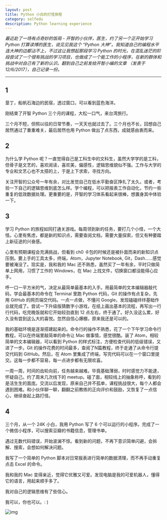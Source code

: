 ```yaml
---
layout: post
title: Python 小白的打怪旅程
category: selfedu
description: Python learning experience
---
```


*最近赴了一场有点奇妙的饭局 - 开智的小伙伴，医生，约了另一个正开始学习 Python 打算读博的医生，说见见我这个 “Python 大神”。我知道自己的编程水平连大神的边都沾不上，不过这让我想起那段学习 Python 的时光，在混乱迷茫的阶段尝试了一个很有挑战的学习项目，也做成了一个能工作的小程序，在新的群体和挑战中对自己有了新的认识。翻到自己之前发给开智小编的文章 （发表于 12/6/2017），自己记录一份。*

----

## 1

垦丁，船帆石海边的民宿，透过窗口，可以看到蓝色海洋。

刚结束了开智 Python 三个月的课程，大松一口气，来台湾旅行。

三个月不短，但照以往的日常节奏，一天天也就过去了。三个月也不长，回想自己居然通过了重重难关，最后居然也用 Python 做出了点东西，成就感由衷而来。

## 2

为什么学 Python 呢？一直觉得自己是工科生中的文科生，虽然大学学的是工科，但骨子是文艺的，喜欢阅读，喜欢美，偏感性，逻辑思维貌似不强。工作与大学的专业和文艺心也不太搭的上，于是上下求索，寻找方向。

关注开智的公众号一年有余，对比发觉自己在低水平勤奋区挣扎了太久。或者，考验一下自己的逻辑思维到底怎么样。学个编程，可以把报表工作自动化，节约一些重复的低效数据处理。更重要的是，开智的学习体系看起来很棒，想置身其中体验一下。

## 3

学习 Python 的旅程如同打通关游戏。每周领到新的任务，要打几个小怪，一个大怪。心里有焦虑，都是新的知识点，需要查阅文档，需要大量探索，但又有种要踏上新征途的兴奋感。

心里有预期课程会充满挑战，但看到 ch0 卡包的时候还是被扑面而来的新知识点压倒。要上手的工具太多，终端，Atom，Jupyter Notebook, Git，Dash……感觉要被淹没了。现实是，我和我的 Mac 还不熟悉，虽然买了一年有余，平时只做简单上网用，习惯了工作的 Windows，在 Mac 上找文件，切换窗口都没能得心应手。

呼一口一平方米的气，决定从最简单最基本的入手。用最简单的文本编辑器敲代码，学会最基本的命令在 Terminal 里跑 Python 代码，Git 的操作有点复杂，先用 GitHub 的网页端交代码。一点一点做，不懂问 Google，发现磕磕绊绊基础作业就完成了。尝试一下升级版猜数字小游戏，在纸上画出基本的流程，再写出一行行代码，吃完晚饭就和它开始较劲直到 12 点左右，终于通了。好久没这么累，好久没有尝到这么大的喜悦。忽然自信心爆棚，原来我还是可以的。

我的基础环境是逐渐搭建起来的。命令行的操作不熟悉，花了一个下午学习命令行教程，可以在终端里敲简单的命令让 Mac 做事情，感觉很酷。装了 Atom，相较简单的文本编辑器，可以看到 Python 的样式标注，方便检查代码的低级错误，又进了一步。Git 的操作花费的时间最多，查阅了N篇教程，终于走通了从命令行提交代码到 GitHub。然后，在 Atom 里集成了终端，写完代码可以在一个窗口里提交。这每一步都不容易，每一点进步都有无限欢喜。

一周一周，时间的齿轮向前，任务越来越难。毕竟基础薄弱，时时感觉力不能逮，怀疑自己。约了周末几次线下的 meetup。碰了面，相较线上的抽象称呼，看到的是活生生的面庞。交流以后发现，原来自己并不孤单，课程挑战很大，每个人都会遇到困难。和小伙伴聊一聊，翻翻之前教练的正向评价和鼓励，又恢复了一点信心，继续奋起上路打怪。

## 4

三个月，从一个 24K 小白，我用 Python 写了 6 个可以运行的小程序。完成了一个微信小程序，可以搜索豆瓣的书籍信息，管理书单。

遇过无数代码错误，开始波澜不惊。看到新的问题，不再下意识简单闪避，会拆解、搜索，会想如何解决问题。

我写了一个简单的 Python 脚本对日常报表进行简单的数据清理，而不再手动重复点击 Excel 的命令。

我和我的 Mac 变得亲近，觉得它优雅又可爱。发现电脑是我的可爱机器人，懂得它的语言，用起来顺手多了。

我对自己的逻辑思维有了些信心。

我可以，你也可以。: ) 

![img](https://rachelblogimgs.oss-cn-hangzhou.aliyuncs.com/221001/tw-kending-chuanfanshi.png)